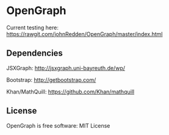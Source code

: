 # OpenGraph
Current testing here: https://rawgit.com/johnRedden/OpenGraph/master/index.html

Dependencies
-------

JSXGraph: http://jsxgraph.uni-bayreuth.de/wp/

Bootstrap: http://getbootstrap.com/

Khan/MathQuill: https://github.com/Khan/mathquill


License
-------

OpenGraph is free software:  MIT License


